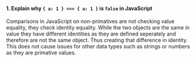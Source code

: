 
#### 1. Explain why `{ a: 1 } === { a: 1 }` is `false` in JavaScript

Comparisons in JavaScript on non-primatives are not checking value equality, they check identity equality. While the two objects are the same in value they have different identities as they are defined seperately and therefore are not the same object. Thus creating that difference in identity. This does not cause issues for other data types such as strings or numbers as they are primative values.